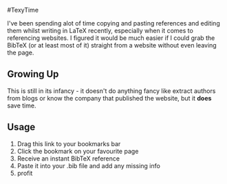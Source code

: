 #TexyTime

I've been spending alot of time copying and pasting references and editing them whilst writing in LaTeX recently, especially when it comes to referencing websites. I figured it would be much easier if I could grab the BibTeX (or at least most of it) straight from a website without even leaving the page.

## Growing Up

This is still in its infancy - it doesn't do anything fancy like extract authors from blogs or know the company that published the website, but it __does__ save time.

## Usage

1. Drag this link to your bookmarks bar
2. Click the bookmark on your favourite page
3. Receive an instant BibTeX reference
4. Paste it into your .bib file and add any missing info
5. profit 